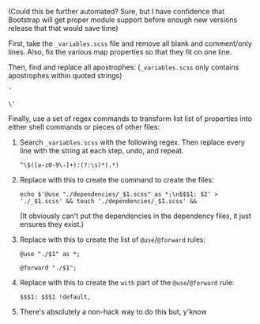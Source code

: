 (Could this be further automated? Sure, but I have confidence that Bootstrap will get proper module support before enough new versions release that that would save time)


First, take the `_variables.scss` file and remove all blank and
comment/only lines. Also, fix the various map properties so that
they fit on one line.

Then, find and replace all apostrophes: (`_variables.scss` only contains apostrophes within quoted strings)

`'`

`\'`

Finally, use a set of regex commands to transform list list of properties
into either shell commands or pieces of other files:

1. Search `_variables.scss` with the following regex. Then
replace every line with the string at each step, undo, and repeat.

   `^\$([a-z0-9\-]+):(?:\s)*(.*)`

2. Replace with this to create the command to create the files:

   `echo $'@use "./dependencies/_$1.scss" as *;\n$$$1: $2' > './_$1.scss' && touch './dependencies/_$1.scss' &&`
   
   (It obviously can't put the dependencies in the dependency files, 
it just ensures they exist.)

3. Replace with this to create the list of `@use`/`@forward` rules:

   `@use "./$1" as *;`
   
   `@forward "./$1";`

4. Replace with this to create the `with` part of the `@use`/`@forward` rule:

   `$$$1: $$$1 !default,`

5. There's absolutely a non-hack way to do this but, y'know
